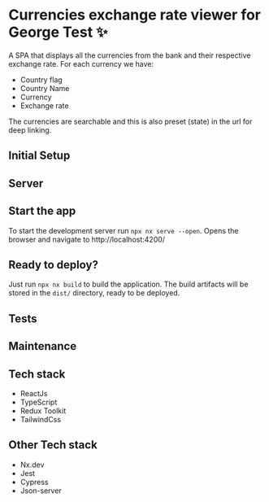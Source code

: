 # Currencies exchange rate viewer for George Test ✨
 
A SPA that displays all the currencies from the bank and their respective exchange rate. For each currency we have:

- Country flag
- Country Name
- Currency
- Exchange rate

The currencies are searchable and this is also preset (state) in the url for deep linking.

## Initial Setup

## Server

## Start the app

To start the development server run `npx nx serve --open`. Opens the browser and navigate to http://localhost:4200/

## Ready to deploy?

Just run `npx nx build` to build the application. The build artifacts will be stored in the `dist/` directory, ready to be deployed.

## Tests

## Maintenance

## Tech stack
- ReactJs
- TypeScript
- Redux Toolkit
- TailwindCss

## Other Tech stack
- Nx.dev
- Jest
- Cypress
- Json-server